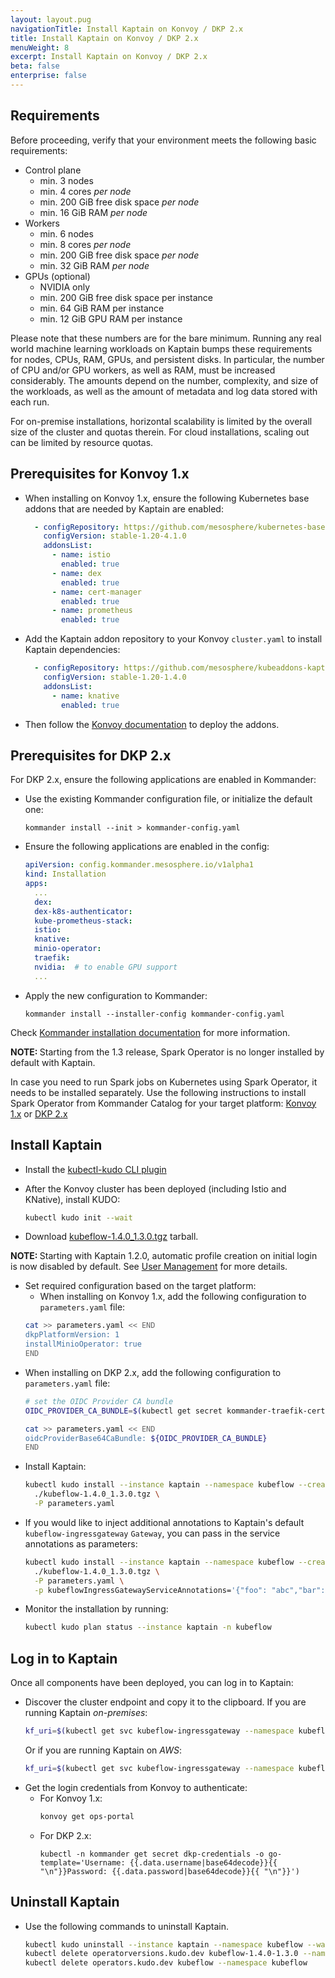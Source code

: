 ```yaml
---
layout: layout.pug
navigationTitle: Install Kaptain on Konvoy / DKP 2.x
title: Install Kaptain on Konvoy / DKP 2.x
menuWeight: 8
excerpt: Install Kaptain on Konvoy / DKP 2.x
beta: false
enterprise: false
---
```


## Requirements

Before proceeding, verify that your environment meets the following basic requirements:

- Control plane
  - min. 3 nodes
  - min. 4 cores _per node_
  - min. 200 GiB free disk space _per node_
  - min. 16 GiB RAM _per node_
- Workers
  - min. 6 nodes
  - min. 8 cores _per node_
  - min. 200 GiB free disk space _per node_
  - min. 32 GiB RAM _per node_
- GPUs (optional)
  - NVIDIA only
  - min. 200 GiB free disk space per instance
  - min. 64 GiB RAM per instance
  - min. 12 GiB GPU RAM per instance

Please note that these numbers are for the bare minimum.
Running any real world machine learning workloads on Kaptain bumps these requirements for nodes, CPUs, RAM, GPUs, and persistent disks.
In particular, the number of CPU and/or GPU workers, as well as RAM, must be increased considerably.
The amounts depend on the number, complexity, and size of the workloads, as well as the amount of metadata and log data stored with each run.

For on-premise installations, horizontal scalability is limited by the overall size of the cluster and quotas therein.
For cloud installations, scaling out can be limited by resource quotas.

## Prerequisites for Konvoy 1.x

* When installing on Konvoy 1.x, ensure the following Kubernetes base addons that are needed by Kaptain are enabled:
    ```yaml
      - configRepository: https://github.com/mesosphere/kubernetes-base-addons
        configVersion: stable-1.20-4.1.0
        addonsList:
          - name: istio
            enabled: true
          - name: dex
            enabled: true
          - name: cert-manager
            enabled: true
          - name: prometheus
            enabled: true
    ```

* Add the Kaptain addon repository to your Konvoy `cluster.yaml` to install Kaptain dependencies:
    ```yaml
      - configRepository: https://github.com/mesosphere/kubeaddons-kaptain
        configVersion: stable-1.20-1.4.0
        addonsList:
          - name: knative
            enabled: true
    ```

* Then follow the [Konvoy documentation][konvoy_deploy_addons] to deploy the addons.

## Prerequisites for DKP 2.x

For DKP 2.x, ensure the following applications are enabled in Kommander:
* Use the existing Kommander configuration file, or initialize the default one:
  ```
  kommander install --init > kommander-config.yaml
  ```
* Ensure the following applications are enabled in the config:
  ```yaml
  apiVersion: config.kommander.mesosphere.io/v1alpha1
  kind: Installation
  apps:
    ...
    dex:
    dex-k8s-authenticator:
    kube-prometheus-stack:
    istio:
    knative:
    minio-operator:
    traefik:
    nvidia:  # to enable GPU support
    ...
  ```
* Apply the new configuration to Kommander:
  ```
  kommander install --installer-config kommander-config.yaml
  ```
Check [Kommander installation documentation][kommander-install] for more information.

<p class="message--note"><strong>NOTE: </strong>Starting from the 1.3 release, Spark Operator is no longer installed by default with Kaptain.</p>

In case you need to run Spark jobs on Kubernetes using Spark Operator, it needs to be installed separately.
Use the following instructions to install Spark Operator from Kommander Catalog for your target platform:
[Konvoy 1.x][install-spark-konvoy1] or [DKP 2.x][install-spark-dkp2]


## Install Kaptain
* Install the [kubectl-kudo CLI plugin][kudo_cli]

* After the Konvoy cluster has been deployed (including Istio and KNative), install KUDO:
  ```bash
  kubectl kudo init --wait
  ```

* Download [kubeflow-1.4.0_1.3.0.tgz][download] tarball.
<p class="message--note"><strong>NOTE: </strong>Starting with Kaptain 1.2.0, automatic profile creation on initial login is now disabled by default. See <a href="../../user-management">User Management</a> for more details.</p>

* Set required configuration based on the target platform:
  * When installing on Konvoy 1.x, add the following configuration to `parameters.yaml` file:
  ```bash
  cat >> parameters.yaml << END
  dkpPlatformVersion: 1
  installMinioOperator: true
  END
  ```
* When installing on DKP 2.x, add the following configuration to `parameters.yaml` file:
  ```bash
  # set the OIDC Provider CA bundle
  OIDC_PROVIDER_CA_BUNDLE=$(kubectl get secret kommander-traefik-certificate -n kommander -o jsonpath="{.data.ca\.crt}")

  cat >> parameters.yaml << END
  oidcProviderBase64CaBundle: ${OIDC_PROVIDER_CA_BUNDLE}
  END
  ```
* Install Kaptain:
  ```bash
  kubectl kudo install --instance kaptain --namespace kubeflow --create-namespace \
    ./kubeflow-1.4.0_1.3.0.tgz \
    -P parameters.yaml
  ```
* If you would like to inject additional annotations to Kaptain's default `kubeflow-ingressgateway` `Gateway`, you can pass in the service annotations as parameters:
  ```bash
  kubectl kudo install --instance kaptain --namespace kubeflow --create-namespace \
    ./kubeflow-1.4.0_1.3.0.tgz \
    -P parameters.yaml \
    -p kubeflowIngressGatewayServiceAnnotations='{"foo": "abc","bar": "xyz"}'
  ```
* Monitor the installation by running:
  ```bash
  kubectl kudo plan status --instance kaptain -n kubeflow
  ```

## Log in to Kaptain
Once all components have been deployed, you can log in to Kaptain:

* Discover the cluster endpoint and copy it to the clipboard.
  If you are running Kaptain _on-premises_:
  ```bash
  kf_uri=$(kubectl get svc kubeflow-ingressgateway --namespace kubeflow -o jsonpath="{.status.loadBalancer.ingress[*].ip}") && echo "https://${kf_uri}"
  ```
  Or if you are running Kaptain on _AWS_:
  ```bash
  kf_uri=$(kubectl get svc kubeflow-ingressgateway --namespace kubeflow -o jsonpath="{.status.loadBalancer.ingress[*].hostname}") && echo "https://${kf_uri}"
  ```
* Get the login credentials from Konvoy to authenticate:
  * For Konvoy 1.x:
    ```bash
    konvoy get ops-portal
    ```
  * For DKP 2.x:
    ```
    kubectl -n kommander get secret dkp-credentials -o go-template='Username: {{.data.username|base64decode}}{{ "\n"}}Password: {{.data.password|base64decode}}{{ "\n"}}')
    ```

## Uninstall Kaptain

* Use the following commands to uninstall Kaptain.
  ```bash
  kubectl kudo uninstall --instance kaptain --namespace kubeflow --wait
  kubectl delete operatorversions.kudo.dev kubeflow-1.4.0-1.3.0 --namespace kubeflow
  kubectl delete operators.kudo.dev kubeflow --namespace kubeflow
  ```

[download]: ../../download/
[install-spark-dkp2]: /dkp/kommander/2.1/workspaces/applications/catalog-applications/dkp-applications/spark-operator/
[install-spark-konvoy1]: /dkp/kommander/1.4/projects/platform-services/platform-services-catalog/kudo-spark/
[kommander-install]: /dkp/kommander/latest/install/
[konvoy_deploy_addons]: /dkp/konvoy/1.8/upgrade/upgrade-kubernetes-addons/#prepare-for-addons-upgrade
[kudo_cli]: https://kudo.dev/#get-kudo
